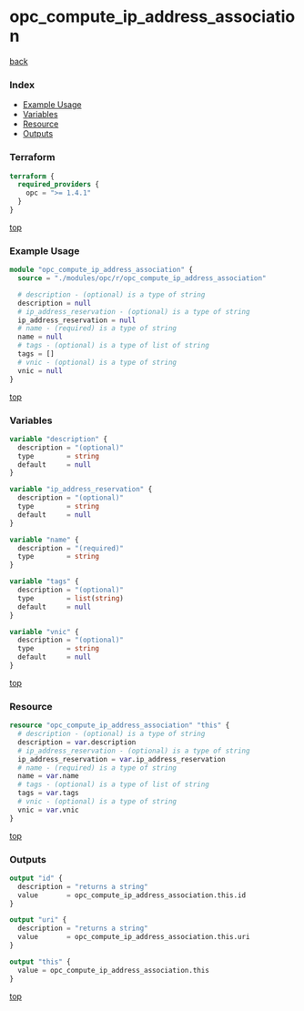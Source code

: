 # opc_compute_ip_address_association

[back](../opc.md)

### Index

- [Example Usage](#example-usage)
- [Variables](#variables)
- [Resource](#resource)
- [Outputs](#outputs)

### Terraform

```terraform
terraform {
  required_providers {
    opc = ">= 1.4.1"
  }
}
```

[top](#index)

### Example Usage

```terraform
module "opc_compute_ip_address_association" {
  source = "./modules/opc/r/opc_compute_ip_address_association"

  # description - (optional) is a type of string
  description = null
  # ip_address_reservation - (optional) is a type of string
  ip_address_reservation = null
  # name - (required) is a type of string
  name = null
  # tags - (optional) is a type of list of string
  tags = []
  # vnic - (optional) is a type of string
  vnic = null
}
```

[top](#index)

### Variables

```terraform
variable "description" {
  description = "(optional)"
  type        = string
  default     = null
}

variable "ip_address_reservation" {
  description = "(optional)"
  type        = string
  default     = null
}

variable "name" {
  description = "(required)"
  type        = string
}

variable "tags" {
  description = "(optional)"
  type        = list(string)
  default     = null
}

variable "vnic" {
  description = "(optional)"
  type        = string
  default     = null
}
```

[top](#index)

### Resource

```terraform
resource "opc_compute_ip_address_association" "this" {
  # description - (optional) is a type of string
  description = var.description
  # ip_address_reservation - (optional) is a type of string
  ip_address_reservation = var.ip_address_reservation
  # name - (required) is a type of string
  name = var.name
  # tags - (optional) is a type of list of string
  tags = var.tags
  # vnic - (optional) is a type of string
  vnic = var.vnic
}
```

[top](#index)

### Outputs

```terraform
output "id" {
  description = "returns a string"
  value       = opc_compute_ip_address_association.this.id
}

output "uri" {
  description = "returns a string"
  value       = opc_compute_ip_address_association.this.uri
}

output "this" {
  value = opc_compute_ip_address_association.this
}
```

[top](#index)